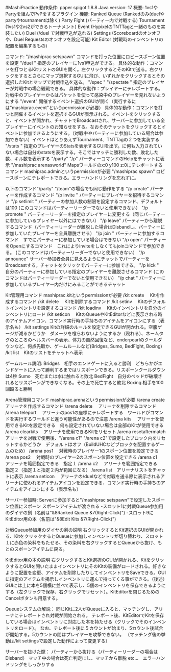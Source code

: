 
#MashiPractice
動作条件: paper spigot 1.8.8
Java version: 17
概要: 1vs1やPartyを組んでPvPをするプラグイン
機能:
Ranked Queue (Rankedのみ(duelやpartyやtournamentは除く)
Party Fight (パーティー内で対戦する)
Tournament (1vs1や2vs2ができるトーナメント)
Event (HypixelのTNTTagと一緒のものを実装したい)
Duel (/duel <player>で対戦申込が送れる)
Settings (Scoreboardのオンオフや、Duel Requestsのオンオフを設定可能)
Kit Editor (対戦時のインベントリの配置を編集するもの)

コマンド:
"/mashiprac setspawn" コマンドを打った位置にロビースポーン位置を設定
"/duel <player>" 指定のプレイヤーに1vs1申込ができる。
具体的な動作：コマンドを打つとるKitリストのGUIを開く。左クリックするとそのKitで送る。右クリックをするとさらにマップ選択するGUIに飛び、いずれかをクリックするとその選択したKitとマップで対戦申込を送る。
"/spec <player>" "/spectate <player>" 指定のプレイヤーが対戦中の場合観戦できる。
具体的な動作：プレイヤーにテレポートする。対戦中のプレイヤーからはパケットを使って感染中のプレイヤーを見れないようにする
"/event" 開催するイベント選択のGUIが開く（実行するには"mashiprac.event"というpermissionが必要）
具体的な動作：コマンドを打つと開催するイベントを選択するGUIが表示される。イベントをクリックすると、イベントが開かれ、チャットでBroadcastされ、サーバーに参加している全プレイヤーにイベントのお知らせをする。なおそのチャットをクリックするとイベントに参加できるようにする。（対戦中やパーティーに参加している場合は参加できない）イベントはとりあえずTournament、TNTTagの２つを実装する
"/stats <player>" 指定のプレイヤーのStatsを表示するGUIを出す。<player>に何も入力されていない場合は自分のstatsを表示する。そこではマッチに勝利した数、敗北した数、キル数を表示する
"/party" "/p" パーティーコマンドのHelpをチャットに表示
"/mashiprac arenasworld" Mapsワールドのx:0 y100 z:0にテレポートするコマンド mashiprac.adminというpermissionが必要
"/mashiprac spawn" ロビースポーンにテレポートできる。エラーハンドリングを忘れずに。

以下のコマンド"/party" "/team"の場合でも同じ動作をする
"/p create" パーティーを作成するコマンド
"/p invite <player>" パーティーにプレイヤーを招待するコマンド
"/p setlimit <limit>" パーティーの参加人数の制限を設定するコマンド、デフォルトは100 (このコマンドはパーティーリーダーでないと使用できない）
"/p promote <player>" パーティーリーダーを指定のプレイヤーに変更する（同じパーティーに参加しているプレイヤー以外にはできない）
"/p leave" パーティーから離脱するコマンド（パーティーリーダーが離脱した場合はDisbandし、パーティーに参加していたプレイヤーを全員離脱させる）
"/p join <player>" パーティーに参加するコマンド　すでにパーティーに参加している場合はできない
"/p open" パーティーをOpenにするコマンド　これによりinviteをしなくてもjoinコマンドで参加できる。 (このコマンドはパーティーリーダーでないと使用できない）
"/p announce" サーバー参加者全員に見えるようにチャットでパーティーをBroadcastする。チャットをクリックでパーティーに参加できる。
"/p kick <player>"　自分のパーティーに参加している指定のプレイヤーを離脱させるコマンド (このコマンドはパーティーリーダーでないと使用できない）
"/p chat <message>" パーティーに参加しているプレイヤー内だけにみることができるチャット

Kit管理用コマンド mashiprac.kitというpermissionが必要
/kit create <kitname>　Kitを作成するコマンド
/kit delete <kitname>　Kitを削除するコマンド
/kit setinv <kitname>　Kitのデフォルトインベントリを設定するコマンド
/kit loadinv <kitname>　Kitのインベントリを自分のインベントリにロード
/kit seticon <kitname>　KitのQueueやKitEditorなどに表示される時のアイテムアイコン、コマンド実行時の手持ちのアイテムをアイコンにする（表示名も）
/kit settings <kitname> Kitの詳細のルールを設定できるGUIが開かれる。空腹ゲージが減るかどうか　ダメージを喰らわないようにするか（殴れる）、ネームタグのところのヘルスバーの表示、体力の自然回復など、enderpearlのクールダウンなど、何点先取か、ゲームルールなど(Bridges, Sumo, BedFight, Boxing)
/kit list　Kitのリストをチャットへ表示

ゲームルール説明:
Bridges　相手のエンドゲートに入ると勝利　どちらかがエンドゲートに入って勝利するまではリスポーンできる。リスポーンクールダウンは4秒
Sumo　死亡または水に触れると敗北
BedFight　自分のベッドが破壊されるとリスポーンができなくなる。その上で死亡すると敗北
Boxing 相手を100回殴ると勝利

Arena管理用コマンド mashiprac.arenaというpermissionが必要
/arena create <arenaname>　アリーナを作成するコマンド
/arena delete <arenaname>　アリーナを削除するコマンド
/arena teleport <arenaname>　アリーナのpos1の座標にテレポートする　ワールドがコマンドを実行するワールドと違う可能性があるので注意
/arena kits <arenaname>　アリーナを使用できるKitを設定できる　何も設定されていない場合は全部のKitが使用できる
/arena clearkits <arenaname>　アリーナを使用できるKitをリセット
/arena resetaftermatch <arenaname>　アリーナを対戦で使用後、"/arena c1" "/arena c2"で設定したブロック内をリセットするかどうか　デフォルトはオフ（BuildUHCなどブロックを配置するゲームのため）
/arena pos1 <arenaname>　対戦時のプレイヤー1のスポーン位置を設定できる
/arena pos2 <arenaname>　対戦時のプレイヤー2のスポーン位置を設定できる
/arena c1 <arenaname>　アリーナを範囲指定できる　指定１
/arena c2 <arenaname>　アリーナを範囲指定できる　指定２（指定１と指定２内が範囲になる）
/arena list　アリーナリストをチャットに表示
/arena seticon <arenaname>　アリーナの/duelなどで対戦を送る際に表示されるアリーナに使われるアイテムアイコンを設定できる、コマンド実行時の手持ちのアイテムをアイコンにする（表示名も）

サーバー参加時:
Serverに参加すると"/mashiprac setspawn"で設定したスポーン位置にスポーン
スポーンアイテムが渡される
-スロット1に対戦Queue参加用のダイヤの剣（名前は"&8Ranked Queue &7(Right-Click)")
-スロット9にKitEditor用の本（名前は"&8Edit Kits &7(Right-Click)")

対戦Queue参加用のダイヤの剣の説明
右クリックするとKit選択のGUIが開かれる、KitをクリックするとQueueに参加しインベントリが切り替わり、スロット１に赤色の染料をもたせる、その染料を右クリックするとQueueから抜け、もとのスポーンアイテムに戻る。

KitEditor用の本の説明
右クリックするとKit選択のGUIが開かれる、KitをクリックするとGUIを開いたままインベントリにそのKitの装備がロードされる。好きなように配置を変更、アイテムを削除したりしてインベントリをSaveできる。GUIに指定のアイテムを掲示しインベントリに運んで持ってくる事ができる。（後述）GUIには上に本を5個横に並べて表示し、5個のインベントリを保存できるようにする（左クリックで保存、右クリックでリセット）。KitEditorを閉じるためのCancelボタンも用意する。

Queueシステムの解説：
同じKitに2人がQueueに入ると、マッチングし、アリーナにテレポートされ対戦が開始される。
テレポート後、KitEditorでKitを保存している場合はインベントリに対応した本を持たせる（クリックでそのインベントリをロード）。
なお、テレポート後に５カウントが始まり、5カウント後試合が開始する。5カウントの間はプレイヤーを攻撃できない。
（マッチング後の挙動は/kit settingsで設定した動作によって変更する）

サーバーを抜けた際：
パーティーから抜ける（パーティーリーダーの場合はDisband）
マッチ中の場合は死亡判定にし、マッチから離脱
etc...　エラーハンドリングをしっかりする
